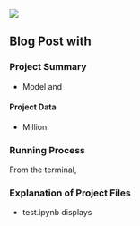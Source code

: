 ![](../png/postgresql.png?raw=true)

## Blog Post with


### Project Summary
* Model and



#### Project Data
* Million


### Running Process
From the terminal,

### Explanation of Project Files
* test.ipynb displays
